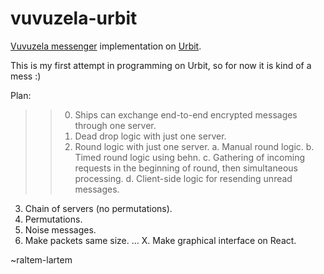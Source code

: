# vuvuzela-urbit
[Vuvuzela messenger](https://github.com/vuvuzela/vuvuzela) implementation on [Urbit](https://urbit.org/).

This is my first attempt in programming on Urbit, so for now it is kind of a mess :)

Plan:
>> 0. Ships can exchange end-to-end encrypted messages
through one server.
>> 1. Dead drop logic with just one server.
>> 2. Round logic with just one server.
  >> a. Manual round logic.
  >> b. Timed round logic using behn.
  c. Gathering of incoming requests in the
     beginning of round, then simultaneous processing.
  d. Client-side logic for resending unread
  messages.
3. Chain of servers (no permutations).
4. Permutations.
5. Noise messages.
6. Make packets same size.
...
X. Make graphical interface on React.

~raltem-lartem
